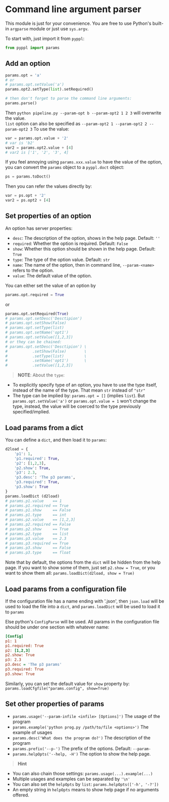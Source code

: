 # Command line argument parser
<!-- toc -->

This module is just for your convenience. You are free to use Python's built-in `argparse` module or just use `sys.argv`.

To start with, just import it from `pyppl`:
```python
from pyppl import params
```

## Add an option
```python
params.opt = 'a'
# or
# params.opt.setValue('a')
params.opt2.setType(list).setRequired()

# then don't forget to parse the command line arguments:
params.parse()
```
Then `python pipeline.py --param-opt b --param-opt2 1 2 3` will overwrite the value.  
`list` option can also be specified as `--param-opt2 1 --param-opt2 2 --param-opt2 3`
To use the value:
```python
var = params.opt.value + '2'
# var is 'b2'
var2 = params.opt2.value + [4]
# var2 is ['1', '2', '3', 4]
```

If you feel annoying using `params.xxx.value` to have the value of the option, you can convert the `params` object to a `pyppl.doct` object:
```python
ps = params.toDoct()
```
Then you can refer the values directly by:
```python
var = ps.opt + '2'
var2 = ps.opt2 + [4]
```


## Set properties of an option
An option has server properties:
- `desc`: The description of the option, shows in the help page. Default: `''`
- `required`: Whether the option is required. Default: `False`
- `show`: Whether this option should be shown in the help page. Default: `True`
- `type`: The type of the option value. Default: `str`
- `name`: The name of the option, then in command line, `--param-<name>` refers to the option.
- `value`: The default value of the option.

You can either set the value of an option by 
```python
params.opt.required = True
```
or
```python
params.opt.setRequired(True)
# params.opt.setDesc('Desctipion')
# params.opt.setShow(False)
# params.opt.setType(list)
# params.opt.setName('opt1')
# params.opt.setValue([1,2,3])
# or they can be chained:
# params.opt.setDesc('Desctipion') \
#           .setShow(False)        \
#           .setType(list)         \
#           .setName('opt1')       \
#           .setValue([1,2,3])
```
>**NOTE**: About the `type`:
- To explicitly specify type of an option, you have to use the type itself, instead of the name of the type. That mean `str` instead of `"str"`
- The type can be implied by: `params.opt = []` (implies `list`). But `params.opt.setValue('a')` or `params.opt.value = 1` won't change the type, instead, the value will be coerced to the type previously specified/implied.

## Load params from a dict
You can define a `dict`, and then load it to `params`:
```python
d2load = {
    'p1': 1,
    'p1.required': True,
    'p2': [1,2,3],
    'p2.show': True,
    'p3': 2.3,
    'p3.desc': 'The p3 params',
    'p3.required': True,
    'p3.show': True
}
params.loadDict (d2load)
# params.p1.value    == 1
# params.p1.required == True
# params.p1.show     == False
# params.p1.type     == int
# params.p2.value    == [1,2,3]
# params.p2.required == False
# params.p2.show     == True
# params.p2.type     == list
# params.p3.value    == 2.3
# params.p3.required == True
# params.p3.show     == False
# params.p3.type     == float
```
Note that by default, the options from the `dict` will be hidden from the help page. If you want to show some of them, just set `p2.show = True`, or you want to show them all: `params.loadDict(d2load, show = True)`

## Load params from a configuration file
If the configuration file has a name ending with '.json', then `json.load` will be used to load the file into a `dict`, and `params.loadDict` will be used to load it to `params`

Else python's `ConfigParse` will be used. All params in the configuration file should be under one section with whatever name:
```ini
[Config]
p1: 1
p1.required: True
p2: [1,2,3]
p2.show: True
p3: 2.3
p3.desc = 'The p3 params'
p3.required: True
p3.show: True
```

Similarly, you can set the default value for `show` property by: `params.loadCfgfile("params.config", show=True)`

## Set other properties of params
- `params.usage('--param-infile <infile> [Options]')` The usage of the program
- `params.example('python prog.py /path/to/file <options>')` The example of usages
- `params.desc('What does the program do?')` The description of the program
- `params.prefix('--p-')` The prefix of the options. Default: `--param-`
- `params.helpOpts('--help, -H')` The option to show the help page.  

>**Hint**
- You can also chain those settings: `params.usage(...).example(...)`  
- Multiple usages and examples can be separated by `'\n'`
- You can also set the `helpOpts` by `list`: `params.helpOpts(['-h', '-?'])`
- An empty string in `helpOpts` means to show help page if no arguments offered.